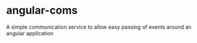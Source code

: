 angular-coms
============

A simple communication service to allow easy passing of events around an angular application
